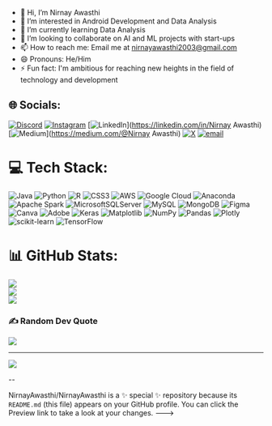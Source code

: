 - 👋 Hi, I’m Nirnay Awasthi
- 👀 I’m interested in Android Development and Data Analysis
- 🌱 I’m currently learning Data Analysis
- 💞️ I’m looking to collaborate on AI and ML projects with start-ups
- 📫 How to reach me: Email me at nirnayawasthi2003@gmail.com
- 😄 Pronouns: He/Him
- ⚡ Fun fact: I'm ambitious for reaching new heights in the field of technology and development




## 🌐 Socials:
 [![Discord](https://img.shields.io/badge/Discord-%237289DA.svg?logo=discord&logoColor=white)](https://discord.gg/https://discord.gg/BAjCx5eP) [![Instagram](https://img.shields.io/badge/Instagram-%23E4405F.svg?logo=Instagram&logoColor=white)](https://instagram.com/nirnay.awasthi) [![LinkedIn](https://img.shields.io/badge/LinkedIn-%230077B5.svg?logo=linkedin&logoColor=white)](https://linkedin.com/in/Nirnay Awasthi) [![Medium](https://img.shields.io/badge/Medium-12100E?logo=medium&logoColor=white)](https://medium.com/@Nirnay Awasthi) [![X](https://img.shields.io/badge/X-black.svg?logo=X&logoColor=white)](https://x.com/@AwasthiNirnay) [![email](https://img.shields.io/badge/Email-D14836?logo=gmail&logoColor=white)](mailto:nirnayawasthi2003@gmail.com) 

# 💻 Tech Stack:
![Java](https://img.shields.io/badge/java-%23ED8B00.svg?style=for-the-badge&logo=openjdk&logoColor=white) ![Python](https://img.shields.io/badge/python-3670A0?style=for-the-badge&logo=python&logoColor=ffdd54) ![R](https://img.shields.io/badge/r-%23276DC3.svg?style=for-the-badge&logo=r&logoColor=white) ![CSS3](https://img.shields.io/badge/css3-%231572B6.svg?style=for-the-badge&logo=css3&logoColor=white) ![AWS](https://img.shields.io/badge/AWS-%23FF9900.svg?style=for-the-badge&logo=amazon-aws&logoColor=white) ![Google Cloud](https://img.shields.io/badge/GoogleCloud-%234285F4.svg?style=for-the-badge&logo=google-cloud&logoColor=white) ![Anaconda](https://img.shields.io/badge/Anaconda-%2344A833.svg?style=for-the-badge&logo=anaconda&logoColor=white) ![Apache Spark](https://img.shields.io/badge/Apache%20Spark-FDEE21?style=for-the-badge&logo=apachespark&logoColor=black) ![MicrosoftSQLServer](https://img.shields.io/badge/Microsoft%20SQL%20Server-CC2927?style=for-the-badge&logo=microsoft%20sql%20server&logoColor=white) ![MySQL](https://img.shields.io/badge/mysql-4479A1.svg?style=for-the-badge&logo=mysql&logoColor=white) ![MongoDB](https://img.shields.io/badge/MongoDB-%234ea94b.svg?style=for-the-badge&logo=mongodb&logoColor=white) ![Figma](https://img.shields.io/badge/figma-%23F24E1E.svg?style=for-the-badge&logo=figma&logoColor=white) ![Canva](https://img.shields.io/badge/Canva-%2300C4CC.svg?style=for-the-badge&logo=Canva&logoColor=white) ![Adobe](https://img.shields.io/badge/adobe-%23FF0000.svg?style=for-the-badge&logo=adobe&logoColor=white) ![Keras](https://img.shields.io/badge/Keras-%23D00000.svg?style=for-the-badge&logo=Keras&logoColor=white) ![Matplotlib](https://img.shields.io/badge/Matplotlib-%23ffffff.svg?style=for-the-badge&logo=Matplotlib&logoColor=black) ![NumPy](https://img.shields.io/badge/numpy-%23013243.svg?style=for-the-badge&logo=numpy&logoColor=white) ![Pandas](https://img.shields.io/badge/pandas-%23150458.svg?style=for-the-badge&logo=pandas&logoColor=white) ![Plotly](https://img.shields.io/badge/Plotly-%233F4F75.svg?style=for-the-badge&logo=plotly&logoColor=white) ![scikit-learn](https://img.shields.io/badge/scikit--learn-%23F7931E.svg?style=for-the-badge&logo=scikit-learn&logoColor=white) ![TensorFlow](https://img.shields.io/badge/TensorFlow-%23FF6F00.svg?style=for-the-badge&logo=TensorFlow&logoColor=white)
# 📊 GitHub Stats:
![](https://github-readme-stats.vercel.app/api?username=NirnayAwasthi&theme=dark&hide_border=false&include_all_commits=true&count_private=true)<br/>
![](https://nirzak-streak-stats.vercel.app/?user=NirnayAwasthi&theme=dark&hide_border=false)<br/>
![](https://github-readme-stats.vercel.app/api/top-langs/?username=NirnayAwasthi&theme=dark&hide_border=false&include_all_commits=true&count_private=true&layout=compact)

### ✍️ Random Dev Quote
![](https://quotes-github-readme.vercel.app/api?type=horizontal&theme=radical)

---
[![](https://visitcount.itsvg.in/api?id=NirnayAwasthi&icon=0&color=0)](https://visitcount.itsvg.in)

<!-- Proudly created with GPRM ( https://gprm.itsvg.in ) -->--
NirnayAwasthi/NirnayAwasthi is a ✨ special ✨ repository because its `README.md` (this file) appears on your GitHub profile.
You can click the Preview link to take a look at your changes.
--->
